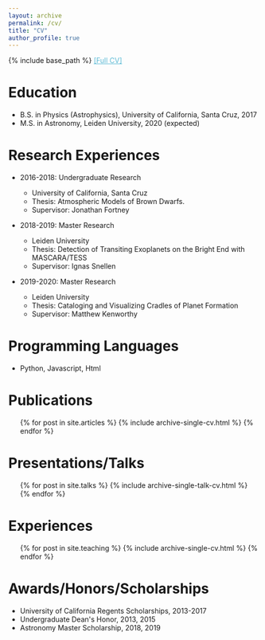```yaml
---
layout: archive
permalink: /cv/
title: "CV"
author_profile: true
---
```

{% include base_path %}
<a href="http://rywjhzd.github.io/files/CV_v1.pdf" style="color:#5bbad5">[Full CV]</a>

Education
======
* B.S. in Physics (Astrophysics), University of California, Santa Cruz, 2017
* M.S. in Astronomy, Leiden University, 2020 (expected)

Research Experiences
======
* 2016-2018: Undergraduate Research
  * University of California, Santa Cruz 
  * Thesis: Atmospheric Models of Brown Dwarfs. 
  * Supervisor: Jonathan Fortney
  
* 2018-2019: Master Research
  * Leiden University
  * Thesis: Detection of Transiting Exoplanets on the Bright End with MASCARA/TESS
  * Supervisor: Ignas Snellen

* 2019-2020: Master Research
  * Leiden University
  * Thesis: Cataloging and Visualizing Cradles of Planet Formation
  * Supervisor: Matthew Kenworthy

Programming Languages
======
* Python, Javascript, Html

Publications
======
  <ul>{% for post in site.articles %}
    {% include archive-single-cv.html %}
  {% endfor %}</ul>
  
Presentations/Talks
======
  <ul>{% for post in site.talks %}
    {% include archive-single-talk-cv.html %}
  {% endfor %}</ul>
  
Experiences
======
  <ul>{% for post in site.teaching %}
    {% include archive-single-cv.html %}
  {% endfor %}</ul>
  
Awards/Honors/Scholarships
======
* University of California Regents Scholarships, 2013-2017
* Undergraduate Dean's Honor, 2013, 2015
* Astronomy Master Scholarship, 2018, 2019

